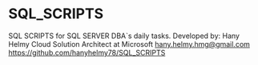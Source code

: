 # SQL_SCRIPTS
SQL SCRIPTS for SQL SERVER DBA`s daily tasks.
Developed by: Hany Helmy
Cloud Solution Architect at Microsoft 
hany.helmy.hmg@gmail.com
https://github.com/hanyhelmy78/SQL_SCRIPTS

